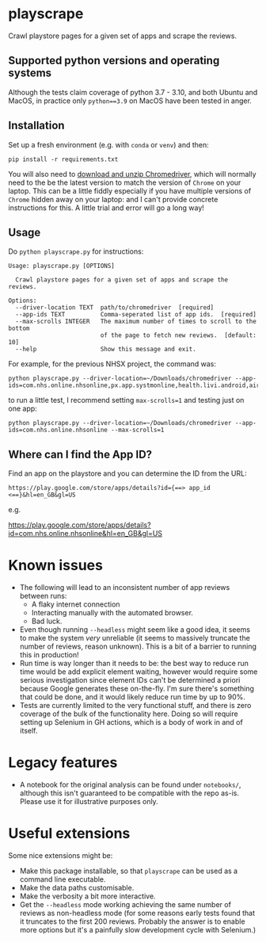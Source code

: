# playscrape

Crawl playstore pages for a given set of apps and scrape the reviews.

## Supported python versions and operating systems

Although the tests claim coverage of python 3.7 - 3.10, and both Ubuntu and MacOS, in practice
only `python==3.9` on MacOS have been tested in anger.

## Installation

Set up a fresh environment (e.g. with `conda` or `venv`) and then:

```
pip install -r requirements.txt
```

You will also need to [download and unzip Chromedriver](https://chromedriver.chromium.org/downloads), which will normally need to the be the latest version to match the version of `Chrome` on your laptop. This can be a little fiddly especially if you have multiple versions of `Chrome` hidden away on your laptop: and I can't provide concrete instructions for this. A little trial and error will go a long way!

## Usage

Do `python playscrape.py` for instructions:

```
Usage: playscrape.py [OPTIONS]

  Crawl playstore pages for a given set of apps and scrape the reviews.

Options:
  --driver-location TEXT  path/to/chromedriver  [required]
  --app-ids TEXT          Comma-seperated list of app ids.  [required]
  --max-scrolls INTEGER   The maximum number of times to scroll to the bottom
                          of the page to fetch new reviews.  [default: 10]
  --help                  Show this message and exit.
```

For example, for the previous NHSX project, the command was:

```
python playscrape.py --driver-location=~/Downloads/chromedriver --app-ids=com.nhs.online.nhsonline,px.app.systmonline,health.livi.android,air.com.sensely.asknhs,net.iplato.mygp,uk.co.patient.patientaccess,com.babylon,com.pushdr.application
```

to run a little test, I recommend setting `max-scrolls=1` and testing just on one app:

```
python playscrape.py --driver-location=~/Downloads/chromedriver --app-ids=com.nhs.online.nhsonline --max-scrolls=1
```

## Where can I find the App ID?

Find an app on the playstore and you can determine the ID from the URL:

`https://play.google.com/store/apps/details?id={==> app_id <==}&hl=en_GB&gl=US`

e.g.

https://play.google.com/store/apps/details?id=com.nhs.online.nhsonline&hl=en_GB&gl=US


# Known issues

* The following will lead to an inconsistent number of app reviews between runs:
   * A flaky internet connection
   * Interacting manually with the automated browser.
   * Bad luck.
* Even though running `--headless` might seem like a good idea, it seems to make the system *very* unreliable (it seems to massively truncate the number of reviews, reason unknown). This is a bit of a barrier to running this in production!
* Run time is way longer than it needs to be: the best way to reduce run time would be add explicit element waiting, however would require some serious investigation since element IDs can't be determined a priori because Google generates these on-the-fly. I'm sure there's something that could be done, and it would likely reduce run time by up to 90%.
* Tests are currently limited to the very functional stuff, and there is zero coverage of the bulk of the functionality here. Doing so will require setting up Selenium in GH actions, which is a body of work in and of itself.

# Legacy features

* A notebook for the original analysis can be found under `notebooks/`, although this isn't guaranteed to be compatible with the repo as-is. Please use it for illustrative purposes only.

# Useful extensions

Some nice extensions might be:

* Make this package installable, so that `playscrape` can be used as a command line executable.
* Make the data paths customisable.
* Make the verbosity a bit more interactive.
* Get the `--headless` mode working achieving the same number of reviews as non-headless mode (for some reasons early tests found that it truncates to the first 200 reviews. Probably the answer is to enable more options but it's a painfully slow development cycle with Selenium.)
